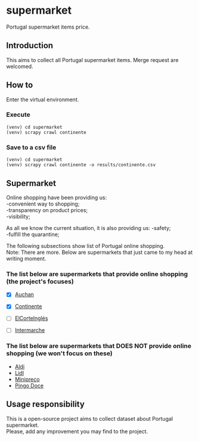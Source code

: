 # supermarket

Portugal supermarket items price.  

## Introduction

This aims to collect all Portugal supermarket items.
Merge request are welcomed.

## How to

Enter the virtual environment.

### Execute
```
(venv) cd supermarket
(venv) scrapy crawl continente
```
### Save to a csv file
```
(venv) cd supermarket
(venv) scrapy crawl continente -o results/continente.csv
```
## Supermarket

Online shopping have been providing us:  
-convenient way to shopping;  
-transparency on product prices;  
-visibility;  

As all we know the current situation, it is also providing us:
-safety;  
-fulfill the quarantine;  

The following subsections show list of Portugal online shopping.  
Note: There are more. Below are supermarkets that just came to my head at writing moment. 

### The list below are supermarkets that provide online shopping (the project's focuses)  

- [x] [Auchan](https://www.auchan.pt/)
- [x] [Continente](https://www.continente.pt/)
- [ ] [ElCorteInglés](https://www.elcorteingles.pt/supermercado/)
- [ ] [Intermarche](https://lojaonline.intermarche.pt/)


### The list below are supermarkets that DOES NOT provide online shopping (we won't focus on these)  

- [Aldi](https://www.aldi.pt/)
- [Lidl](https://www.lidl.pt/)
- [Minipreço](https://www.minipreco.pt/)
- [Pingo Doce](https://www.pingodoce.pt/)

## Usage responsibility

This is a open-source project aims to collect dataset about Portugal supermarket.  
Please, add any improvement you may find to the project.
